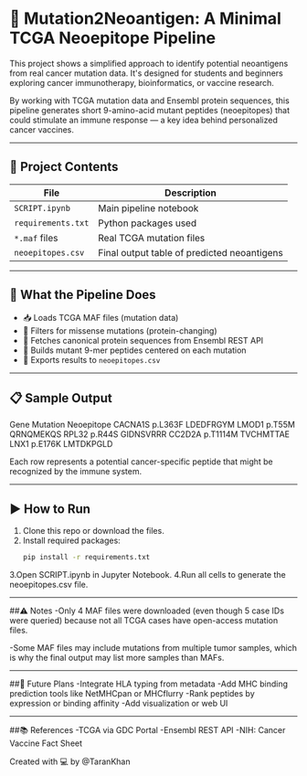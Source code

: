 # 🧬 Mutation2Neoantigen: A Minimal TCGA Neoepitope Pipeline

This project shows a simplified approach to identify potential neoantigens from real cancer mutation data. It's designed for students and beginners exploring cancer immunotherapy, bioinformatics, or vaccine research.

By working with TCGA mutation data and Ensembl protein sequences, this pipeline generates short 9-amino-acid mutant peptides (neoepitopes) that could stimulate an immune response — a key idea behind personalized cancer vaccines.

---

## 📁 Project Contents

| File                                   | Description |
|----------------------------------------|-------------|
| `SCRIPT.ipynb`                         | Main pipeline notebook |
| `requirements.txt`                     | Python packages used |
| `*.maf` files                          | Real TCGA mutation files |
| `neoepitopes.csv`                      | Final output table of predicted neoantigens |

---

## 🚀 What the Pipeline Does

- 📥 Loads TCGA MAF files (mutation data)
- 🧬 Filters for missense mutations (protein-changing)
- 🔗 Fetches canonical protein sequences from Ensembl REST API
- 🧩 Builds mutant 9-mer peptides centered on each mutation
- 💾 Exports results to `neoepitopes.csv`

---

## 📋 Sample Output
Gene    Mutation  Neoepitope
CACNA1S p.L363F   LDEDFRGYM
LMOD1   p.T55M    QRNQMEKQS
RPL32   p.R44S    GIDNSVRRR
CC2D2A  p.T1114M  TVCHMTTAE
LNX1    p.E176K   LMTDKPGLD

Each row represents a potential cancer-specific peptide that might be recognized by the immune system.

---

## ▶️ How to Run

1. Clone this repo or download the files.
2. Install required packages:
   ```bash
   pip install -r requirements.txt
3.Open SCRIPT.ipynb in Jupyter Notebook.
4.Run all cells to generate the neoepitopes.csv file.

---

##⚠️ Notes
-Only 4 MAF files were downloaded (even though 5 case IDs were queried) because not all TCGA cases have open-access mutation files.

-Some MAF files may include mutations from multiple tumor samples, which is why the final output may list more samples than MAFs.

---

##🔭 Future Plans
-Integrate HLA typing from metadata
-Add MHC binding prediction tools like NetMHCpan or MHCflurry
-Rank peptides by expression or binding affinity
-Add visualization or web UI

---

##📚 References
-TCGA via GDC Portal
-Ensembl REST API
-NIH: Cancer Vaccine Fact Sheet

Created with 💻 by @TaranKhan
